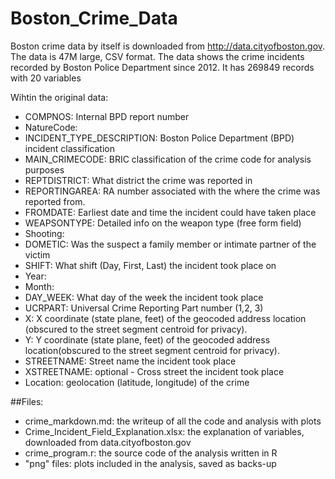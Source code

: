 # Boston_Crime_Data
Boston crime data by itself is downloaded from http://data.cityofboston.gov. The data is 47M large, CSV format. The data shows the crime incidents recorded by Boston Police Department since 2012. It has 269849 records with 20 variables

Wihtin the original data:

- COMPNOS: Internal BPD report number
- NatureCode: 
- INCIDENT_TYPE_DESCRIPTION: Boston Police Department (BPD) incident classification
- MAIN_CRIMECODE: BRIC classification of the crime code for analysis purposes
- REPTDISTRICT: What district the crime was reported in
- REPORTINGAREA: RA number associated with the where the crime was reported from.
- FROMDATE: Earliest date and time the incident could have taken place
- WEAPSONTYPE: Detailed info on the weapon type (free form field)
- Shooting: 
- DOMETIC: Was the suspect a family member or intimate partner of the victim
- SHIFT: What shift (Day, First, Last) the incident took place on
- Year: 
- Month: 
- DAY_WEEK: What day of the week the incident took place
- UCRPART: Universal Crime Reporting Part number (1,2, 3)
- X: X coordinate (state plane, feet) of the geocoded address location (obscured to the street segment centroid for privacy).
- Y: Y coordinate (state plane, feet) of the geocoded address location(obscured to the street segment centroid for privacy).
- STREETNAME: Street name the incident took place
- XSTREETNAME: optional - Cross street the incident took place
- Location: geolocation (latitude, longitude) of the crime


##Files:

- crime_markdown.md: the writeup of all the code and analysis with plots
- Crime_Incident_Field_Explanation.xlsx: the explanation of variables, downloaded from data.cityofboston.gov
- crime_program.r: the source code of the analysis written in R
- "png" files: plots included in the analysis, saved as backs-up




